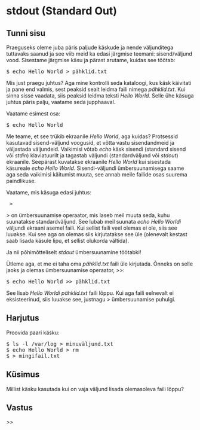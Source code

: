 # stdout (Standard Out)

## Tunni sisu

Praeguseks oleme juba päris paljude käskude ja nende väljunditega tuttavaks saanud ja see viib meid ka edasi järgmise teemani: sisend/väljund vood. Sisestame järgmise käsu ja pärast arutame, kuidas see töötab:

<pre>$ echo Hello World > pähklid.txt</pre>

Mis just praegu juhtus? Aga mine kontrolli seda kataloogi, kus käsk käivitati ja pane end valmis, sest peaksid sealt leidma faili nimega *pähklid.txt*. Kui sinna sisse vaadata, siis peaksid leidma teksti *Hello World*. Selle ühe käsuga juhtus päris palju, vaatame seda jupphaaval.

Vaatame esimest osa:

<pre>$ echo Hello World</pre>

Me teame, et see trükib ekraanile *Hello World*, aga kuidas? Protsessid kasutavad sisend-väljund voogusid, et võtta vastu sisendandmeid ja väljastada väljundeid. Vaikimisi võtab *echo* käsk sisendi (standard sisend või *stdin*) klaviatuurilt ja tagastab väljundi (standardväljund või *stdout*) ekraanile. Seepärast kuvatakse ekraanile *Hello World* kui sisestada käsureale *echo Hello World*. Sisendi-väljundi ümbersuunamisega saame aga seda vaikimisi käitumist muuta, see annab meile failide osas suurema paindlikuse.

Vaatame, mis käsuga edasi juhtus:

<pre> > </pre>

*>* on ümbersuunamise operaator, mis laseb meil muuta seda, kuhu suunatakse standardväljund. See lubab meil suunata *echo Hello Worldi* väljundi ekraani asemel faili. Kui sellist faili veel olemas ei ole, siis see luuakse. Kui see aga on olemas siis kirjutatakse see üle (olenevalt kestast saab lisada käsule lipu, et sellist olukorda vältida).

Ja nii põhimõtteliselt *stdout* ümbersuunamine töötabki!

Ütleme aga, et me ei taha oma *pähklid.txt* faili üle kirjutada. Õnneks on selle jaoks ja olemas ümbersuunamise operaator, *>>*:


<pre>$ echo Hello World >> pähklid.txt</pre>

See lisab *Hello Worldi pähklid.txt* faili lõppu. Kui aga faili eelnevalt ei eksisteerinud, siis luuakse see, justnagu > ümbersuunamise puhulgi.


## Harjutus

Proovida paari käsku:

<pre>
$ ls -l /var/log > minuväljund.txt
$ echo Hello World > rm
$ > mingifail.txt 
</pre>

## Küsimus

Millist käsku kasutada kui on vaja väljund lisada olemasoleva faili lõppu?

## Vastus

*>>*
